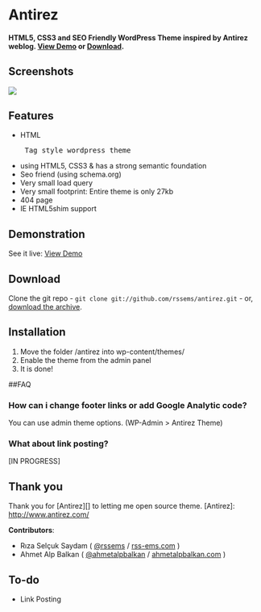 # Antirez
#### HTML5, CSS3 and SEO Friendly WordPress Theme inspired by Antirez weblog. [View Demo][] or [Download][].

  [Download]: https://github.com/rssems/antirez/zipball/master
  [View Demo]: http://beta.rss-ems.com/antirez
  
## Screenshots

![][1]

 [1]: https://github.com/rssems/antirez/blob/master/screenshot.jpg?raw=true

## Features
* HTML <pre> Tag style wordpress theme
* using HTML5, CSS3 & has a strong semantic foundation
* Seo friend (using schema.org)
* Very small load query
* Very small footprint: Entire theme is only 27kb
* 404 page
* IE HTML5shim support

## Demonstration

See it live: [View Demo](http://beta.rss-ems.com/antirez)

## Download

Clone the git repo - `git clone git://github.com/rssems/antirez.git` - or, [download the archive](https://github.com/rssems/antirez/zipball/master). 

## Installation
1. Move the folder /antirez into wp-content/themes/
2. Enable the theme from the admin panel
4. It is done!

##FAQ

### How can i change footer links or add Google Analytic code?
You can use admin theme options. (WP-Admin > Antirez Theme)

### What about link posting?
[IN PROGRESS]

## Thank you
Thank you for [Antirez][] to letting me open source theme.
[Antirez]: http://www.antirez.com/

**Contributors**:

* Rıza Selçuk Saydam ( [@rssems](http://twitter.com/rssems ) / [rss-ems.com](http://andrewnorcross.com/) )
* Ahmet Alp Balkan ( [@ahmetalpbalkan](http://twitter.com/ahmetalpbalkan ) / [ahmetalpbalkan.com](http://ahmetalpbalkan.com/) )


## To-do
* Link Posting
